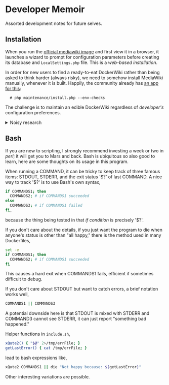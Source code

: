 # Developer Memoir

Assorted development notes for future selves.

## Installation

When you run the [official mediawiki image](https://hub.docker.com/_/mediawiki)
and first view it in a browser, it launches a wizard to prompt for configuration
parameters before creating its database and `LocalSettings.php` file.
This is a *web-based installation*.

In order for new users to find a ready-to-eat DockerWiki rather than being
asked to think harder (always risky), we need to somehow install MediaWiki
manually, whenever it is built. Happily, the community already has [an app
for this](https://www.mediawiki.org/wiki/Manual:Install.php):
```
  # php maintenance/install.php --env-checks
```
The challenge is to maintain an edible DockerWiki regardless of *developer's*
configuration preferences.

<details><summary>Noisy research</summary>
<p>

```bash
# Run installer.
php maintenance/install.php
  --conf=notused            # LocalSettings.php address; old, obsolete, maybe
  --confpath=notused        # ditto, maybe
  --dbgroupdefault=notused
  --dbname="$MW_DB_DATABASE"
  --dbpass=notused          # use --dbpassfile instead
  --dbpassfile="DockerWiki/dbpassfile"
  --dbpath=notused
  --dbport=notused          # only for non-mysql contexts
  --dbprefix=notused        # if many schemas in one DB
  --dbschema=notused        # only for non-mysql schemes
  --dbserver=notused        # default 'localhost', should be 'data' ?
  --dbtype=notused          # default 'mysql'
  --dbuser="$MW_DB_USER"
  --env-checks=notused      # see above, this ignores other options
  --globals                 # no value, i think; output globals when done
  --help=notused
  --installdbpass=notused   # mariadb entrypoint does this
  --installdbuser=notused   # mariadb entrypoint does this
  --lang=notused            # default 'en'
  --memory-limit=notused
  --pass=notused            # use --passfile instead
  --passfile=DockerWiki/passfile
  --profiler=notused        # default profiler output is 'text'
  --quiet=notused           # maybe used, does not take value methinks
  --scriptpath=notused      # but may need, default is '/wiki'?
  --server="http://localhost:8080" # i think? fix that hard port too.
  --skins=notused           # default 'all' but we still wanna Use 'timeless'
  --wiki=notused            # wiki ID? is this $wgSitename = "DockerWiki" ?
  --with-extensions=notused # "detect" and include extensions? meaning?
  DockerWiki
  WikiAdmin
```

</p>
</details>

## Bash

If you are new to scripting, I strongly recommend investing a week or two
in *perl*; it will get you to Mars and back. Bash is ubiquitous so also
good to learn, here are some thoughts on its usage in this program.

When running a COMMAND, it can be tricky to keep track of three famous
items: STDOUT, STDERR, and the exit status '\$?' of last COMMAND. A nice
way to track '\$?' is to use Bash's own syntax,
```bash
if COMMANDS1; then
  COMMANDS2; # if COMMANDS1 succeeded
else
  COMMANDS3; # if COMMANDS1 failed
fi,
```
because the thing being tested in that *if condition* is precisely '\$?'.

If you don't care about the details, if you just want the program to die
when anyone's status is other than "all happy," there is the method
used in many Dockerfiles,
```bash
set -e
if COMMANDS1; then
  COMMANDS2; # if COMMANDS1 succeeded
fi
```
This causes a hard exit when COMMANDS1 fails, efficient if sometimes
difficult to debug.

If you don't care about STDOUT but want to catch errors, a brief notation
works well,
```bash
COMMANDS1 || COMMANDS3
```
A potential downside here is that STDOUT is mixed with STDERR and COMMAND3
cannot see STDERR, it can just report "something bad happened."

Helper functions in `include.sh`,
```bash
xQute2() { "$@" 2>/tmp/errFile; }
getLastError() { cat /tmp/errFile; }
```
lead to bash expressions like,
```bash
xQute2 COMMANDS1 || die "Not happy because: $(getLastError)"
```
Other interesting variations are possible.
